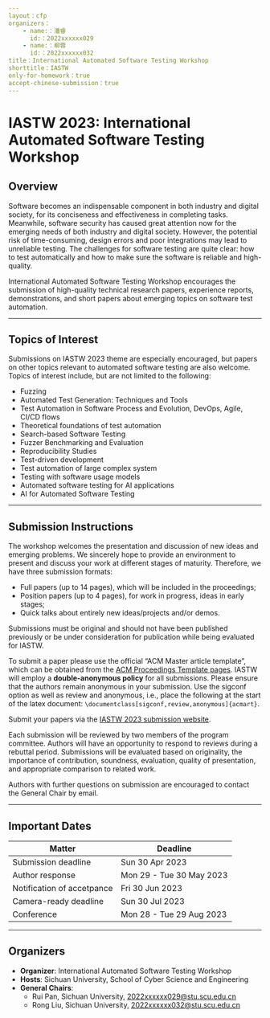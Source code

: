 ```yaml
---
layout：cfp
organizers：
    - name:：潘睿
      id:：2022xxxxxx029
    - name:：柳蓉
      id:：2022xxxxxx032
title：International Automated Software Testing Workshop
shorttitle：IASTW
only-for-homework：true
accept-chinese-submission：true
---
```



# IASTW 2023: International Automated Software Testing Workshop

## Overview

Software becomes an indispensable component in both industry and digital society, for its conciseness and effectiveness in completing tasks. Meanwhile, software security has caused great attention now for the emerging needs of both industry and digital society. However, the potential risk of time-consuming, design errors and poor integrations may lead to unreliable testing. The challenges for software testing are quite clear: how to test automatically and how to make sure the software is reliable and high-quality. 

International Automated Software Testing Workshop encourages the submission of high-quality technical research papers, experience reports, demonstrations, and short papers about emerging topics on software test automation. 

***

## Topics of Interest

Submissions on IASTW 2023 theme are especially encouraged, but papers on other topics relevant to automated software testing are also welcome. Topics of interest include, but are not limited to the following:

- Fuzzing 
- Automated Test Generation: Techniques and Tools
- Test Automation in Software Process and Evolution, DevOps, Agile, CI/CD flows
- Theoretical foundations of test automation
- Search-based Software Testing
- Fuzzer Benchmarking and Evaluation
- Reproducibility Studies
- Test-driven development
- Test automation of large complex system
- Testing with software usage models
- Automated software testing for AI applications
- AI for Automated Software Testing

***

## Submission Instructions

The workshop welcomes the presentation and discussion of new ideas and emerging problems. We sincerely hope to provide an environment to present and discuss your work at different stages of maturity. Therefore, we have three submission formats:

- Full papers (up to 14 pages), which will be included in the proceedings;
- Position papers (up to 4 pages), for work in progress, ideas in early stages;
- Quick talks about entirely new ideas/projects and/or demos.

Submissions must be original and should not have been published previously or be under consideration for publication while being evaluated for IASTW. 

To submit a paper please use the official “ACM Master article template”, which can be obtained from the [ACM Proceedings Template pages](https://www.acm.org/publications/proceedings-template).  IASTW will employ a **double-anonymous policy** for all submissions. Please ensure that the authors remain anonymous in your submission. Use the sigconf option as well as review and anonymous, i.e., place the following at the start of the latex document: `\documentclass[sigconf,review,anonymous]{acmart}`.

Submit your papers via the [IASTW 2023 submission website]().

Each submission will be reviewed by two members of the program committee. Authors will have an opportunity to respond to reviews during a rebuttal period. Submissions will be evaluated based on originality, the importance of contribution, soundness, evaluation, quality of presentation, and appropriate comparison to related work. 

Authors with further questions on submission are encouraged to contact the General Chair by email.

***

## Important Dates

| Matter                     | Deadline                 |
| -------------------------- | ------------------------ |
| Submission deadline        | Sun 30 Apr 2023          |
| Author response            | Mon 29 - Tue 30 May 2023 |
| Notification of accetpance | Fri 30 Jun 2023          |
| Camera-ready deadline      | Sun 30 Jul 2023          |
| Conference                 | Mon 28 - Tue 29 Aug 2023 |

***

## Organizers

- **Organizer**: International Automated Software Testing Workshop
- **Hosts**: Sichuan University, School of Cyber Science and Engineering
- **General Chairs**:
  - Rui Pan, Sichuan University, <2022xxxxxx029@stu.scu.edu.cn>
  - Rong Liu, Sichuan University, <2022xxxxxx032@stu.scu.edu.cn>
